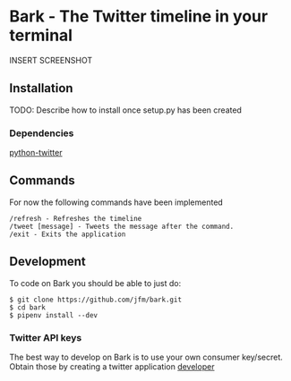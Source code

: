 # Bark - The Twitter timeline in your terminal
INSERT SCREENSHOT

## Installation
TODO: Describe how to install once setup.py has been created

### Dependencies
[python-twitter](https://github.com/bear/python-twitter)

## Commands
For now the following commands have been implemented

```
/refresh - Refreshes the timeline
/tweet [message] - Tweets the message after the command.
/exit - Exits the application
```

## Development
To code on Bark you should be able to just do:

```shell
$ git clone https://github.com/jfm/bark.git
$ cd bark
$ pipenv install --dev 
```

### Twitter API keys
The best way to develop on Bark is to use your own consumer key/secret. Obtain those by creating a twitter application [developer](https://apps.twitter.com/)
